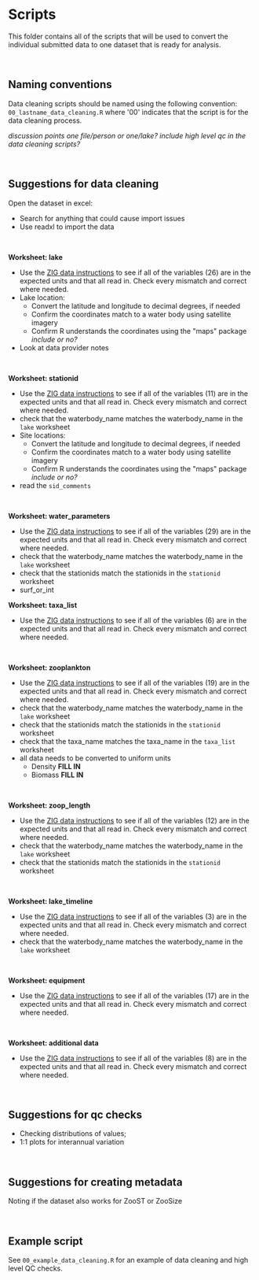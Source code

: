# Scripts

This folder contains all of the scripts that will be used to convert the individual submitted data to one dataset that is ready for analysis.

<br>

## Naming conventions
Data cleaning scripts should be named using the following convention:  `00_lastname_data_cleaning.R` where '00' indicates that the script is for the data cleaning process.

*discussion points*
*one file/person or one/lake?*
*include high level qc in the data cleaning scripts?*

<br>


## Suggestions for data cleaning

Open the dataset in excel:
* Search for anything that could cause import issues
* Use readxl to import the data

<br>


**Worksheet: lake**
* Use the [ZIG data instructions](https://drive.google.com/file/d/1FhcNSKs0Xd4fJ2NH4V4TzQP1KB_zjhUV/view?usp=sharing) to see if all of the variables (26) are in the expected units and that all read in. Check every mismatch and correct where needed. 
* Lake location:
  + Convert the latitude and longitude to decimal degrees, if needed
  + Confirm the coordinates match to a water body using satellite imagery
  + Confirm R understands the coordinates using the "maps" package *include or no?*
* Look at data provider notes

<br>


**Worksheet: stationid**
* Use the [ZIG data instructions](https://drive.google.com/file/d/1FhcNSKs0Xd4fJ2NH4V4TzQP1KB_zjhUV/view?usp=sharing) to see if all of the variables (11) are in the expected units and that all read in. Check every mismatch and correct where needed. 
* check that the waterbody_name matches the waterbody_name in the `lake` worksheet
* Site locations:
  + Convert the latitude and longitude to decimal degrees, if needed
  + Confirm the coordinates match to a water body using satellite imagery
  + Confirm R understands the coordinates using the "maps" package *include or no?*
* read the `sid_comments`

<br>


**Worksheet: water_parameters**
* Use the [ZIG data instructions](https://drive.google.com/file/d/1FhcNSKs0Xd4fJ2NH4V4TzQP1KB_zjhUV/view?usp=sharing) to see if all of the variables (29) are in the expected units and that all read in. Check every mismatch and correct where needed. 
* check that the waterbody_name matches the waterbody_name in the `lake` worksheet
* check that the stationids match the stationids in the `stationid` worksheet
* surf_or_int

**Worksheet: taxa_list**
* Use the [ZIG data instructions](https://drive.google.com/file/d/1FhcNSKs0Xd4fJ2NH4V4TzQP1KB_zjhUV/view?usp=sharing) to see if all of the variables (6) are in the expected units and that all read in. Check every mismatch and correct where needed.

<br>


**Worksheet: zooplankton**
* Use the [ZIG data instructions](https://drive.google.com/file/d/1FhcNSKs0Xd4fJ2NH4V4TzQP1KB_zjhUV/view?usp=sharing) to see if all of the variables (19) are in the expected units and that all read in. Check every mismatch and correct where needed. 
* check that the waterbody_name matches the waterbody_name in the `lake` worksheet
* check that the stationids match the stationids in the `stationid` worksheet
* check that the taxa_name matches the taxa_name in the `taxa_list` worksheet
* all data needs to be converted to uniform units
  + Density **FILL IN**
  + Biomass **FILL IN**

<br>


**Worksheet: zoop_length**
* Use the [ZIG data instructions](https://drive.google.com/file/d/1FhcNSKs0Xd4fJ2NH4V4TzQP1KB_zjhUV/view?usp=sharing) to see if all of the variables (12) are in the expected units and that all read in. Check every mismatch and correct where needed. 
* check that the waterbody_name matches the waterbody_name in the `lake` worksheet
* check that the stationids match the stationids in the `stationid` worksheet

<br>


**Worksheet: lake_timeline**
* Use the [ZIG data instructions](https://drive.google.com/file/d/1FhcNSKs0Xd4fJ2NH4V4TzQP1KB_zjhUV/view?usp=sharing) to see if all of the variables (3) are in the expected units and that all read in. Check every mismatch and correct where needed.
* check that the waterbody_name matches the waterbody_name in the `lake` worksheet

<br>

**Worksheet: equipment**

* Use the [ZIG data instructions](https://drive.google.com/file/d/1FhcNSKs0Xd4fJ2NH4V4TzQP1KB_zjhUV/view?usp=sharing) to see if all of the variables (17) are in the expected units and that all read in. Check every mismatch and correct where needed.

<br>

**Worksheet: additional data**

* Use the [ZIG data instructions](https://drive.google.com/file/d/1FhcNSKs0Xd4fJ2NH4V4TzQP1KB_zjhUV/view?usp=sharing) to see if all of the variables (8) are in the expected units and that all read in. Check every mismatch and correct where needed.

<br>

## Suggestions for qc checks

* Checking distributions of values; 
* 1:1 plots for interannual variation


<br>

## Suggestions for creating metadata
Noting if the dataset also works for ZooST or ZooSize

<br>

## Example script
See `00_example_data_cleaning.R` for an example of data cleaning and high level QC checks.
